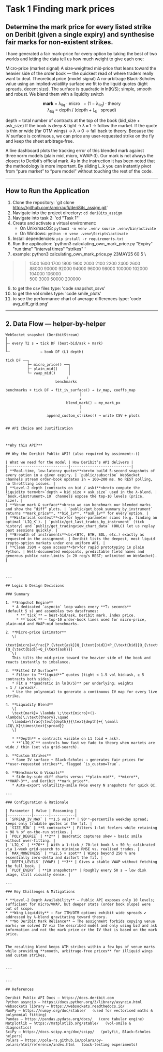 # Task 1 Finding mark prices

## Determine the mark price for every listed strike on Deribit (given a single expiry) and synthesise fair marks for non‑existent strikes.

I have generated a fair mark‑price for every option by taking the best of two worlds and letting the data tell us how much weight to give each one:

Micro‑price (market signal)
A size‑weighted mid‑price that leans toward the heavier side of the order book — the quickest read of where traders really want to deal.
Theoretical price (model signal)
A no‑arbitrage Black‑Scholes value using an implied‑volatility surface we fit to the liquid quotes (tight spreads, decent size).
The surface is quadratic in ln(K/S); simple, smooth and robust.
We blend them with a liquidity switch

<p align="center">
  <strong>mark</strong> = &lambda;<sub>liq</sub> &middot; micro  
  &nbsp;&nbsp;+ (1 − &lambda;<sub>liq</sub>) &middot; theory  
  <br>
  &lambda;<sub>liq</sub> = depth / (depth + L<sub>k</sub> &middot; spread)
</p>

 depth = total number of contracts at the top of the book (bid_size + ask_size)
If the book is deep & tight → λ ≈ 1 → follow the market.
If the quote is thin or wide (far OTM wings) → λ → 0 → fall back to theory.
Because the IV surface is continuous, we can price any user‑requested strike on the fly and keep the sheet arbitrage‑free.

A live dashboard plots the tracking error of this blended mark against three norm models (plain mid, micro, VWAP‑3). Our mark is not always the closest to Deribit’s official mark. As in the instruction it has been noted that the methodology is more important. By sliding L_k you can instantly pivot from “pure market” to “pure model” without touching the rest of the code.

---

## How to Run the Application

1. Clone the repository: `git clone https://github.com/amirraufi/deri8its_assign.git'
2. Navigate into the project directory: `cd deri8its_assign`
3. Navigate into task 2: 'cd "Task 1"'
5. Create and activate a virtual environment:
   - On Unix/macOS: `python3 -m venv .venv source .venv/bin/activate `
   - On Windows: `python -m venv .venv\Scripts\activate`
6. Install dependencies: `pip install -r requirements.txt`
7. Run the application: `python3 calculating_own_mark_price.py "Expiry" "run time" "interval times" "strikes" '
8. example: python3 calculating_own_mark_price.py 23MAY25 60 5 \
> >   1500 1600 1700 1800 1900 2000 2100 2200 2400 2600 \
> >   88000 90000 92000 94000 96000 98000 100000 102000 104000 106000 \
> >   500 3000 50000 200000
9. to get the csv files type: 'code snapshot_csvs'
10. to get the vol smiles type: 'code smile_plots'
11. to see the performance chart of average differences type: 'code avg_diff_grid.png'



---


## 2. Data Flow — helper-by-helper

```text
WebSocket snapshot (DeribitStream)
│
├─ every T2 s → tick DF (best-bid/ask + mark)
│
└─              → book DF (L1 depth)

tick DF ──┐
          ├─ micro_price() ──┐
          ├─ plain_mid()     │
          └─ vwap_mid()      │
                            ↓
                       benchmarks

benchmarks + tick DF → fit_iv_surface() → iv_map, coeffs_map
                                  │
                                  ↓
                            blend_mark() → my_mark_px
                                  │
                                  ↓
                   append_custom_strikes() → write CSV + plots


## API Choice and Justification



**Why this API?**

## Why the Deribit Public API? (also required by assinment:-))

| What we need for the model | How Deribit’s API delivers |
|----------------------------|----------------------------|
| **Real‑time, low‑latency quotes**<br>to build 5‑second snapshots of every option in a given expiry. | `public/subscribe` WebSocket channels stream order‑book updates in ≈ 100–200 ms. No REST polling, no throttling issues. |
| **Level‑2 depth (contracts on bid / ask)**<br>to compute the liquidity term<br>`depth = bid_size + ask_size` used in the λ‑blend. | `book.<instrument>.10` channels expose the top‑10 levels (price, size). |
| **Venue mark & surface**<br>so we can benchmark our blended marks and show the “diff” plots. | `public/get_book_summary_by_instrument` returns **mark_price**, **bid_iv**, **ask_iv** for every option. |
| **Historical context**<br>for hyper‑parameter scans (e.g. finding an optimal `LIQ_K`). | `public/get_last_trades_by_instrument` (tick history) and `public/get_tradingview_chart_data` (OHLC) let us replay past sessions quickly. |
| **Breadth of instruments**<br>(BTC, ETH, SOL, etc.) exactly as requested in the assignment. | Deribit lists the deepest, most liquid crypto‑option markets under one uniform API. |
| **Clean JSON + open access**<br>for rapid prototyping in plain Python. | Well‑documented endpoints, predictable field names and generous public rate‑limits (≈ 20 req/s REST; unlimited on WebSocket). |



---

## Logic & Design Decisions  

### Summary  

1. **Snapshot Engine**  
   * A dedicated `asyncio` loop wakes every **T₂ seconds** (default 5 s) and assembles two dataframes:  
     * **`tick`** – best‐bid/ask, Deribit mark, index price.  
     * **`book`** – top‑10 order‑book lines used for micro‑price, plain‑mid and VWAP‑mid benchmarks.  

2. **Micro‑price Estimator**  
   \[
   \text{micro}=\frac{P_{\text{ask}}Q_{\text{bid}}+P_{\text{bid}}Q_{\text{ask}}}{Q_{\text{bid}}+Q_{\text{ask}}}
   \]  
   This tilts the mid‑price toward the heavier side of the book and reacts instantly to imbalance.

3. **Fitted IV Surface**  
   * Filter to “**liquid**” quotes (tight < 1.5 vol bid–ask, ≥ 5 contracts both sides).  
   * Fit a **quadratic in ln(K/S)** per underlying; weights ∝ 1 / spreads².  
   * Use the polynomial to generate a continuous IV map for every live strike.

4. **Liquidity Blend**  
   \[
   \text{mark}= \lambda \;\text{micro}+(1-\lambda)\;\text{theory},\quad
   \lambda=\frac{\text{depth}}{\text{depth}+{ \small LIQ\_K}\times\text{spread}}
   \]  

   * **Depth** = contracts visible on L1 (bid + ask).  
   * **`LIQ_K`** controls how fast we fade to theory when markets are wide / thin (set via grid‑search).  

5. **Custom Strikes**  
   * Same IV surface + Black‑Scholes → generates fair prices for **user‑requested strikes**, flagged `is_custom=True`.

6. **Benchmarks & Visuals**  
   * Side‑by‑side diff charts versus **plain‑mid**, **micro**, **VWAP‑3**, and Deribit **mark_price**.  
   * Auto‑export volatility‑smile PNGs every N snapshots for quick QC.

---

### Configuration & Rationale  

| Parameter | Value | Reasoning |
|-----------|-------|-----------|
| `SPREAD_IV_MAX` | **1.5 vols** | 90ᵗʰ‑percentile weekday spread; keeps only tradable quotes in the fit. |
| `SIZE_MIN` | **5 contracts** | Filters 1‑lot feelers while retaining > 98 % of on‑the‑run strikes. |
| `POLY_DEGREE` | **2** | Quadratic captures skew + basic smile without over‑fitting. |
| `LIQ_K` | **70** | With a 1‑tick / 70‑lot book λ ≈ 50 %; calibrated via 1‑week grid‑search to minimise RMSE vs. realised trades. |
| `MAX_MONEYNESS` | **±2.5 × spot** | Wings beyond 250 % are essentially zero‑delta and distort the fit. |
| `DEPTH_LEVELS` (VWAP) | **3** | Gives a stable VWAP without fetching the full book. |
| `PLOT_EVERY` | **10 snapshots** | Roughly every 50 s ⇒ low disk usage, still visually dense. |

---

### Key Challenges & Mitigations  

* **Level‑2 Depth Availability** – Public API exposes only 10 levels; sufficient for micro/VWAP, but deeper stats (order book slope) were out of scope.  
* **Wing Liquidity** – Far ITM/OTM options exhibit wide spreads ✔︎ addressed by λ‑blend gravitating toward theory.  
* **No Deribit Mark Reliance** – The assignment forbids copying venue marks; we solved IV via the described model and only using bid and ask information and not the mark price or the IV that is based on the mark price.  
  

The resulting blend keeps ATM strikes within a few bps of venue marks while providing **smooth, arbitrage‑free prices** for illiquid wings and custom strikes.


---


---

## References

Deribit Public API Docs – https://docs.deribit.com
Python asyncio – https://docs.python.org/3/library/asyncio.html
websockets library – https://websockets.readthedocs.io/
NumPy – https://numpy.org/doc/stable/   (used for vectorised maths & polynomial fitting)
Pandas – https://pandas.pydata.org/docs/   (core tabular engine)
Matplotlib – https://matplotlib.org/stable/   (vol‑smile & diagnostics)
SciPy – https://docs.scipy.org/doc/scipy/   (polyfit, Black–Scholes helpers)
Polars – https://pola-rs.github.io/polars/py-polars/html/reference/index.html   (back‑testing experiments)
